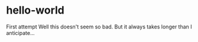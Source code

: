 # hello-world
First attempt
Well this doesn't seem so bad. But it always takes longer than I anticipate...
